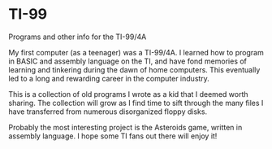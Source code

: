 # TI-99
Programs and other info for the TI-99/4A

My first computer (as a teenager) was a TI-99/4A.  I learned how
to program in BASIC and assembly language on the TI, and have fond
memories of learning and tinkering during the dawn of home computers.
This eventually led to a long and rewarding career in the computer
industry.

This is a collection of old programs I wrote as a kid that I deemed
worth sharing.  The collection will grow as I find time to sift through
the many files I have transferred from numerous disorganized floppy
disks.

Probably the most interesting project is the Asteroids game, written
in assembly language.  I hope some TI fans out there will enjoy it!
